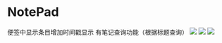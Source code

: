 # NotePad
便签中显示条目增加时间戳显示
有笔记查询功能（根据标题查询）
![](https://i.loli.net/2018/06/03/5b1403ded7a14.jpg)
![](https://i.loli.net/2018/06/03/5b1403ff9d889.jpg)
![](https://i.loli.net/2018/06/03/5b1404cd758a4.jpg)
